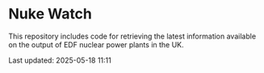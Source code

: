 # Nuke Watch

This repository includes code for retrieving the latest information available on the output of EDF nuclear power plants in the UK.

Last updated: 2025-05-18 11:11